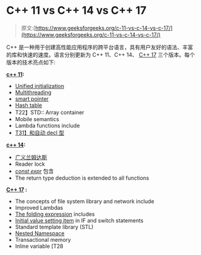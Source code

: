 # C++ 11 vs C++ 14 vs C++ 17

> 原文:[https://www.geeksforgeeks.org/c-11-vs-c-14-vs-c-17/](https://www.geeksforgeeks.org/c-11-vs-c-14-vs-c-17/)

C++ 是一种用于创建高性能应用程序的跨平台语言，具有用户友好的语法、丰富的库和快速的速度。语言分别更新为 C++ 11、C++ 14、 [C++ 17](https://www.geeksforgeeks.org/features-of-c17-with-examples/) 三个版本。每个版本的技术亮点如下:

**<u>c++ 11</u>:**

*   [Unified initialization](https://www.geeksforgeeks.org/uniform-initialization-in-c/)
*   [Multithreading](https://www.geeksforgeeks.org/multithreading-in-cpp/)
*   [smart pointer](https://www.geeksforgeeks.org/smart-pointers-cpp/)
*   [Hash table](https://www.geeksforgeeks.org/hashing-data-structure/)
*   T22】STD:: Array container
*   Mobile semantics
*   Lambda functions include
*   [T31】和自动 decl 型](https://www.geeksforgeeks.org/type-inference-in-c-auto-and-decltype/)

**<u>c++ 14</u>:**

*   [广义兰姆达斯](https://www.geeksforgeeks.org/generalized-lambda-expressions-c14/)
*   Reader lock
*   [*const expr*](https://www.geeksforgeeks.org/understanding-constexper-specifier-in-c/) 包含
*   The return type deduction is extended to all functions

**<u>C++ 17</u> :**

*   The concepts of file system library and network include
*   Improved Lambdas
*   [The folding expression](https://www.geeksforgeeks.org/features-of-c17-with-examples/) includes
*   [Initial value setting item](https://www.geeksforgeeks.org/c17-new-feature-else-switch-statements-initializers/) in IF and switch statements
*   Standard template library (STL)
*   [Nested Namespace](https://www.geeksforgeeks.org/features-of-c17-with-examples/)
*   Transactional memory
*   Inline variable [T28